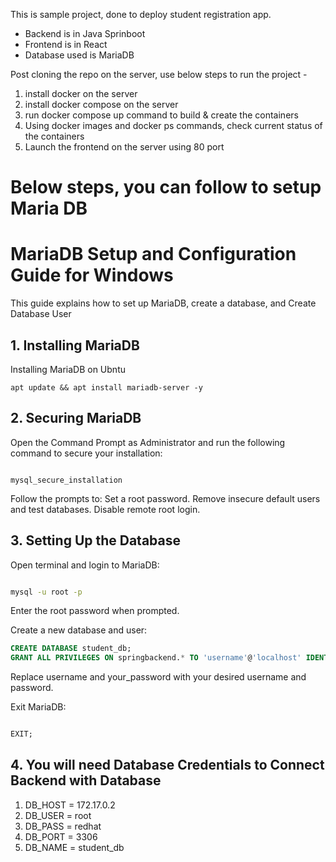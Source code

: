 This is sample project, done to deploy student registration app.
- Backend is in Java Sprinboot
- Frontend is in React
- Database used is MariaDB

Post cloning the repo on the server, use below steps to run the project -
1) install docker on the server
2) install docker compose on the server
3) run docker compose up command to build & create the containers
4) Using docker images and docker ps commands, check current status of the containers
5) Launch the frontend on the server using 80 port

# Below steps, you can follow to setup Maria DB

# MariaDB Setup and Configuration Guide for Windows

This guide explains how to set up MariaDB, create a database, and Create Database User

## 1. Installing MariaDB

Installing MariaDB on Ubntu

```shell
apt update && apt install mariadb-server -y
```

## 2. Securing MariaDB

Open the Command Prompt as Administrator and run the following command to secure your installation:

```shell

mysql_secure_installation
```

Follow the prompts to:
Set a root password.
Remove insecure default users and test databases.
Disable remote root login.

## 3. Setting Up the Database

Open terminal and login to MariaDB:

```bash

mysql -u root -p
```

Enter the root password when prompted.

Create a new database and user:

```sql
CREATE DATABASE student_db;
GRANT ALL PRIVILEGES ON springbackend.* TO 'username'@'localhost' IDENTIFIED BY 'your_password';
```
Replace username and your_password with your desired username and password.

Exit MariaDB:

```sql

EXIT;
```

## 4. You will need Database Credentials to Connect Backend with Database
1. DB_HOST = 172.17.0.2
2. DB_USER = root
3. DB_PASS = redhat
4. DB_PORT = 3306
5. DB_NAME = student_db

